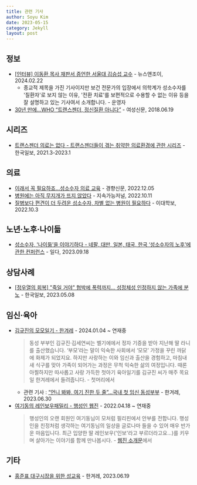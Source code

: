 ```yaml
---
title: 관련 기사
author: Soyu Kim
date: 2023-05-15
category: Jekyll
layout: post
---
```


정보
-----

* [[인터뷰] 이동환 목사 재판서 증언한 서울대 김승섭 교수](https://www.newsnjoy.or.kr/news/articleView.html?idxno=306099) - 뉴스앤조이, 2024.02.22
  * 종교적 제목을 가진 기사이지만 보건 전문가의 입장에서 의학계가 성소수자를 '질환자'로 보지 않는 이유, '전환 치료'를 보편적으로 수용할 수 없는 이유 등을 잘 설명하고 있는 기사여서 소개합니다. - 운영자
* [30년 만에…WHO “트랜스젠더, 정신질환 아니다”](https://www.womennews.co.kr/news/articleView.html?idxno=142782) - 여성신문, 2018.06.19

시리즈
-------------

* [트랜스젠더 의료는 없다 - 트랜스젠더들이 겪는 취약한 의료환경에 관한 시리즈](https://hankookilbo.com/Collect/2273) - 한국일보, 2021.3-2023.1

의료
-------------

* [이래서 꼭 필요하죠…성소수자 의료 교육](https://www.khan.co.kr/national/gender/article/202212052134005) - 경향신문, 2022.12.05 
* [병원에는 아직 무지개가 뜨지 않았다](http://m.sjournal.kr/news/articleView.html?idxno=4855) - 지속가능저널, 2022.10.11
* [질병보다 편견이 더 두려운 성소수자, 차별 없는 병원이 필요하다](https://inews.ewha.ac.kr/news/articleView.html?idxno=70472) - 이대학보, 2022.10.3

노년·노후·나이듦
-------------

* [성소수자, ‘나이듦’을 이야기하다 - 네팔, 대만, 일본, 태국, 한국 ‘성소수자의 노후’에 관한 컨퍼런스](https://www.ildaro.com/9725) - 일다, 2023.09.18

상담사례
-------------

* [[정우열의 회복] "죽일 거야" 협박에 폭력까지... 성정체성 인정하지 않는 가족에 분노](https://www.hankookilbo.com/News/Read/A2023050310380004627) - 한국일보, 2023.05.08

임신·육아
-------------

* [김규진의 모모일기 - 한겨레](https://www.hani.co.kr/arti/SERIES/3124) - 2024.01.04 ~ 연재중
  > 동성 부부인 김규진·김세연씨는 벨기에에서 정자 기증을 받아 지난해 딸 라니를 출산했습니다. ‘부모’라는 말이 익숙한 사회에서 ‘모모’ 가정을 꾸린 까닭에 화제가 되었지요. 하지만 사랑하는 이와 임신과 출산을 경험하고, 마침내 새 식구를 맞아 가족이 되어가는 과정은 무척 익숙한 삶의 여정입니다. 때론 아찔하지만 따사롭고 사랑 가득한 첫아기 육아일기를 김규진 씨가 매주 목요일 한겨레에서 들려줍니다. - 첫머리에서
  * 관련 기사 : [“언니 봐봐, 여기 진한 두 줄”…국내 첫 임신 동성부부](https://www.hani.co.kr/arti/society/women/1098152.html) - 한겨레, 2023.06.30
* [여기동의 레인보우패밀리 - 행성인 웹진](https://lgbtpride.tistory.com/category/%ED%9A%8C%EC%9B%90%20%EC%9D%B4%EC%95%BC%EA%B8%B0/%EC%97%AC%EA%B8%B0%EB%8F%99%EC%9D%98%20%EB%A0%88%EC%9D%B8%EB%B3%B4%EC%9A%B0%ED%8C%A8%EB%B0%80%EB%A6%AC) - 2022.04.18 ~ 연재중
  > 행성인의 오랜 회원인 여기동님이 모처럼 필리핀에서 안부를 전합니다. 행성인을 친정처럼 생각하는 여기동님의 일상을 글로나마 들을 수 있어 매우 반가운 마음입니다. 최근 입양한 딸 레인보우('인보'라고 부르더라고요...)를 키우며 살아가는 이야기를 함께 만나봅시다. - [웹진 소개문](https://lgbtpride.tistory.com/1715)에서

기타
----

* [홍준표 대구시장을 위한 성교육](https://www.hani.co.kr/arti/opinion/column/1096544.html) - 한겨레, 2023.06.19
